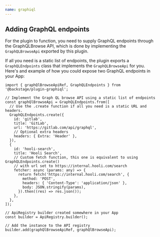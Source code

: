 ```yaml
---
name: graphiql
---
```


## Adding GraphQL endpoints

For the plugin to function, you need to supply GraphQL endpoints through the GraphQLBrowse API, which is done by implementing the `GraphQLBrowseApi` exported by this plugin.

If all you need is a static list of endpoints, the plugin exports a `GraphQLEndpoints` class that implements the `GraphQLBrowseApi` for you. Here's and example of how you could expose two GraphQL endpoints in your App:

```tsx
import { graphQlBrowseApiRef, GraphQLEndpoints } from '@backstage/plugin-graphiql';

// Implement the Graph QL browse API using a static list of endpoints
const graphQlBrowseApi = GraphQLEndpoints.from([
  // Use the .create function if all you need is a static URL and headers.
  GraphQLEndpoints.create({
    id: 'gitlab',
    title: 'GitLab',
    url: 'https://gitlab.com/api/graphql',
    // Optional extra headers
    headers: { Extra: 'Header' },
  }),
  {
    id: 'hooli-search',
    title: 'Hooli Search',
    // Custom fetch function, this one is equivalent to using GraphQLEndpoints.create()
    // with url set to https://internal.hooli.com/search
    fetcher: async (params: any) => {
      return fetch('https://internal.hooli.com/search', {
        method: 'POST',
        headers: { 'Content-Type': 'application/json' },
        body: JSON.stringify(params),
      }).then((res) => res.json());
    },
  },
]);

// ApiRegistry builder created somewhere in your App
const builder = ApiRegistry.builder();

// Add the instance to the API registry
builder.add(graphQlBrowseApiRef, graphQlBrowseApi);
```
